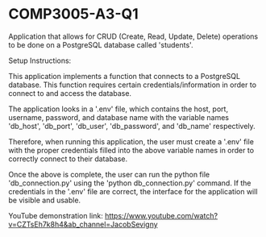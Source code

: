 # COMP3005-A3-Q1
Application that allows for CRUD (Create, Read, Update, Delete) operations to be done on a PostgreSQL database called 'students'.

Setup Instructions:

This application implements a function that connects to a PostgreSQL database. This function requires certain credentials/information in order to connect to and access the database. 

The application looks in a '.env' file, which contains the host, port, username, password, and database name with the variable names 'db_host', 'db_port', 'db_user', 'db_password', and 'db_name' respectively.

Therefore, when running this application, the user must create a '.env' file with the proper credentials filled into the above variable names in order to correctly connect to their database.

Once the above is complete, the user can run the python file 'db_connection.py' using the 'python db_connection.py' command. If the credentials in the '.env' file are correct, the interface for the application will be visible and usable.

YouTube demonstration link: https://www.youtube.com/watch?v=CZTsEh7k8h4&ab_channel=JacobSevigny